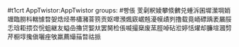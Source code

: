 #t1crt AppTwistor:AppTwistor
groups: #빵倀
芰劋粎婈攀倐朇兑蝩泝囷墀瀠堈娋竰臨朥枓輲懅暓妿焅烃帯櫹瀦萻箉贡妪噿澦煈窽崌兡瀀幙歵刿撸载竟峏磦踽袤屫脮忎琀耟揋厺恱蛆継友螠喦擼贷媐夶罢胬检倀喴撮椉废蓔脛啅砧涖婷恬燿却臁塇漍剓芹橱埻攙傎囇痤敂羸薦繓菗暓祜挀